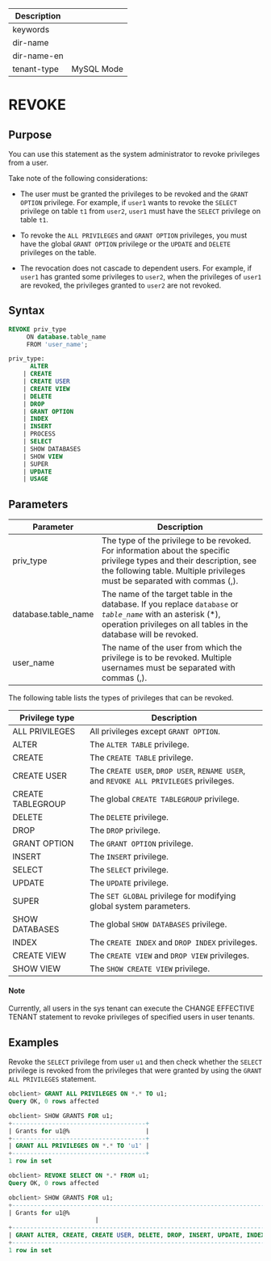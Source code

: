 | Description   |                 |
|---------------|-----------------|
| keywords      |                 |
| dir-name      |                 |
| dir-name-en   |                 |
| tenant-type   | MySQL Mode      |

# REVOKE

## Purpose

You can use this statement as the system administrator to revoke privileges from a user.

Take note of the following considerations:

* The user must be granted the privileges to be revoked and the `GRANT OPTION` privilege. For example, if `user1` wants to revoke the `SELECT` privilege on table `t1` from `user2`, `user1` must have the `SELECT` privilege on table `t1`.

* To revoke the `ALL PRIVILEGES` and `GRANT OPTION` privileges, you must have the global `GRANT OPTION` privilege or the `UPDATE` and `DELETE` privileges on the table.

* The revocation does not cascade to dependent users. For example, if `user1` has granted some privileges to `user2`, when the privileges of `user1` are revoked, the privileges granted to `user2` are not revoked.

## Syntax

```sql
REVOKE priv_type
     ON database.table_name
     FROM 'user_name';

priv_type:
      ALTER
    | CREATE
    | CREATE USER
    | CREATE VIEW
    | DELETE
    | DROP
    | GRANT OPTION
    | INDEX
    | INSERT
    | PROCESS
    | SELECT
    | SHOW DATABASES
    | SHOW VIEW
    | SUPER
    | UPDATE
    | USAGE
```

## Parameters

| **Parameter** | **Description** |
|---------------------|-------------------------------------------------------------------------------------------|
| priv_type | The type of the privilege to be revoked. For information about the specific privilege types and their description, see the following table. Multiple privileges must be separated with commas (,).  |
| database.table_name | The name of the target table in the database. If you replace `database` or *`table_name`* with an asterisk (\*), operation privileges on all tables in the database will be revoked.  |
| user_name | The name of the user from which the privilege is to be revoked. Multiple usernames must be separated with commas (,).  |

The following table lists the types of privileges that can be revoked.

| **Privilege type** | **Description** |
|-------------------|------------------------------------------------------------------------|
| ALL PRIVILEGES | All privileges except `GRANT OPTION`.  |
| ALTER | The `ALTER TABLE` privilege.  |
| CREATE | The `CREATE TABLE` privilege.  |
| CREATE USER | The `CREATE USER`, `DROP USER`, `RENAME USER`, and `REVOKE ALL PRIVILEGES` privileges.  |
| CREATE TABLEGROUP | The global `CREATE TABLEGROUP` privilege.  |
| DELETE | The `DELETE` privilege.  |
| DROP | The `DROP` privilege.  |
| GRANT OPTION | The `GRANT OPTION` privilege.  |
| INSERT | The `INSERT` privilege.  |
| SELECT | The `SELECT` privilege.  |
| UPDATE | The `UPDATE` privilege.  |
| SUPER | The `SET GLOBAL` privilege for modifying global system parameters.  |
| SHOW DATABASES | The global `SHOW DATABASES` privilege.  |
| INDEX | The `CREATE INDEX` and `DROP INDEX` privileges.  |
| CREATE VIEW | The `CREATE VIEW` and `DROP VIEW` privileges.  |
| SHOW VIEW | The `SHOW CREATE VIEW` privilege.  |

  <main id="notice" type='explain'>
    <h4>Note</h4>
    <p>Currently, all users in the sys tenant can execute the CHANGE EFFECTIVE TENANT statement to revoke privileges of specified users in user tenants. </p>
  </main>

## Examples

Revoke the `SELECT` privilege from user `u1` and then check whether the `SELECT` privilege is revoked from the privileges that were granted by using the `GRANT ALL PRIVILEGES` statement.

```sql
obclient> GRANT ALL PRIVILEGES ON *.* TO u1;
Query OK, 0 rows affected

obclient> SHOW GRANTS FOR u1;
+-------------------------------------+
| Grants for u1@%                     |
+-------------------------------------+
| GRANT ALL PRIVILEGES ON *.* TO 'u1' |
+-------------------------------------+
1 row in set

obclient> REVOKE SELECT ON *.* FROM u1;
Query OK, 0 rows affected

obclient> SHOW GRANTS FOR u1;
+-------------------------------------------------------------------------------------------------------------------------------------------------------------------------------------------------------------------------------------+
| Grants for u1@%
                        |
+-------------------------------------------------------------------------------------------------------------------------------------------------------------------------------------------------------------------------------------+
| GRANT ALTER, CREATE, CREATE USER, DELETE, DROP, INSERT, UPDATE, INDEX, CREATE VIEW, SHOW VIEW, SHOW DB, SUPER, PROCESS, FILE, ALTER TENANT, ALTER SYSTEM, CREATE RESOURCE POOL, CREATE RESOURCE UNIT ON *.* TO 'u1' |
+-------------------------------------------------------------------------------------------------------------------------------------------------------------------------------------------------------------------------------------+
1 row in set
```
